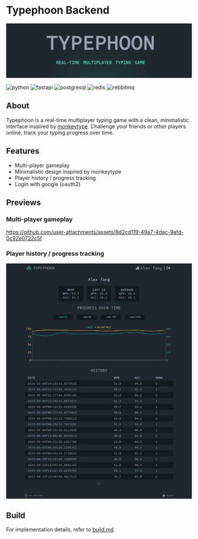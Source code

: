 # Typephoon Backend
![homepage](./doc/pics/homepage.png)

![python](https://img.shields.io/badge/Python-FFD43B?style=for-the-badge&logo=python&logoColor=blue)
![fastapi](https://img.shields.io/badge/fastapi-109989?style=for-the-badge&logo=FASTAPI&logoColor=white)
![postgresql](https://img.shields.io/badge/PostgreSQL-316192?style=for-the-badge&logo=postgresql&logoColor=white)
![redis](https://img.shields.io/badge/redis-%23DD0031.svg?&style=for-the-badge&logo=redis&logoColor=white)
![rebbitmq](https://img.shields.io/badge/rabbitmq-%23FF6600.svg?&style=for-the-badge&logo=rabbitmq&logoColor=white)

## About
Typephoon is a real-time multiplayer typing game with a clean, 
minimalistic interface inspired by [monkeytype](https://monkeytype.com/). 
Challenge your friends or other players online, track your typing progress over time.

## Features
- Multi-player gameplay
- Minimalistic design inspired by monkeytype
- Player history / progress tracking
- Login with google (oauth2)

## Previews
### Multi-player gameplay
https://github.com/user-attachments/assets/8d2cd119-49a7-4dac-9afd-0c92e0722c5f

### Player history / progress tracking
![player-profile](./doc/pics/screencapture-typephoon-alexfangsw-profile.png)

## Build
For implementation details, refer to [build.md](./doc/build.md)
